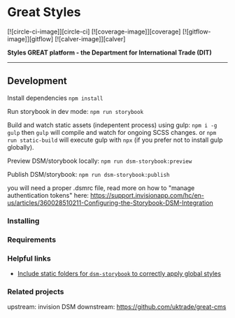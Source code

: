 # Great Styles

[![circle-ci-image]][circle-ci]
[![coverage-image]][coverage]
[![gitflow-image]][gitflow]
[![calver-image]][calver]

**Styles GREAT platform - the Department for International Trade (DIT)**

---

## Development

Install dependencies
`npm install`

Run storybook in dev mode:
`npm run storybook`

Build and watch static assets (indepentent process) using gulp:
`npm i -g gulp` then `gulp` will compile and watch for ongoing SCSS changes.
or `npm run static-build` will execute gulp with `npx` (if you prefer not to install gulp globally).

Preview DSM/storybook locally:
`npm run dsm-storybook:preview`

Publish DSM/storybook:
`npm run dsm-storybook:publish`

you will need a proper .dsmrc file, read more on how to "manage authentication tokens" here:
https://support.invisionapp.com/hc/en-us/articles/360028510211-Configuring-the-Storybook-DSM-Integration

### Installing

### Requirements

### Helpful links

- [Include static folders for `dsm-storybook` to correctly apply global styles](https://support.invisionapp.com/hc/en-us/articles/360044117952-Can-I-include-static-assets-with-the-DSM-Storybook-integration-)

### Related projects

upstream: invision DSM
downstream: https://github.com/uktrade/great-cms
